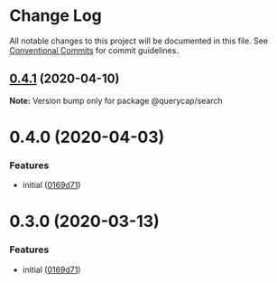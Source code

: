 # Change Log

All notable changes to this project will be documented in this file.
See [Conventional Commits](https://conventionalcommits.org) for commit guidelines.

## [0.4.1](https://github.com/querycap/webappkit/compare/@querycap/search@0.4.0...@querycap/search@0.4.1) (2020-04-10)

**Note:** Version bump only for package @querycap/search





# 0.4.0 (2020-04-03)


### Features

* initial ([0169d71](https://github.com/querycap/webappkit/commit/0169d7105336e71af8f7b32544ae49e29706b189))





# 0.3.0 (2020-03-13)


### Features

* initial ([0169d71](https://github.com/querycap/webappkit/commit/0169d7105336e71af8f7b32544ae49e29706b189))
